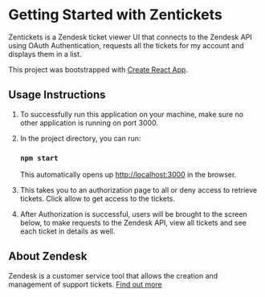 # Getting Started with Zentickets

Zentickets is a Zendesk ticket viewer UI that connects to the Zendesk API using OAuth Authentication, requests all the tickets for my account and displays them in a list.

This project was bootstrapped with [Create React App](https://github.com/facebook/create-react-app).

## Usage Instructions

1. To successfully run this application on your machine, make sure no other application is running on port 3000.

2. In the project directory, you can run:

   ### `npm start`

   This automatically opens up [http://localhost:3000](http://localhost:3000) in the browser.

3. This takes you to an authorization page to all or deny access to retrieve tickets. Click allow to get access to the tickets.

4. After Authorization is successful, users will be brought to the screen below, to make requests to the Zendesk API, view all tickets and see each ticket in details as well.

## About Zendesk

Zendesk is a customer service tool that allows the creation and management of support tickets. [Find out more](https://www.zendesk.com/)
